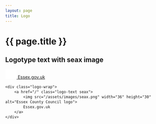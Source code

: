 ```yaml
---
layout: page
title: Logo
---
```


# {{ page.title }}

## Logotype text with seax image

<div class="logo-wrap">
	<a href="/" class="logo-text seax">
		<img src="/assets/images/seax.png" width="36" height="30" alt="Essex County Council logo">
		Essex.gov.uk
	</a>
</div>

	<div class="logo-wrap">
		<a href="/" class="logo-text seax">
			<img src="/assets/images/seax.png" width="36" height="30" alt="Essex County Council logo">
			Essex.gov.uk
		</a>
	</div>